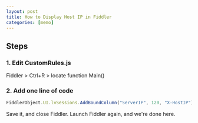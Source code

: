 ```yaml
---
layout: post
title: How to Display Host IP in Fiddler
categories: [memo]
---
```


## Steps

### 1. Edit CustomRules.js

Fiddler > Ctrl+R > locate function Main()

### 2. Add one line of code

```javascript
FiddlerObject.UI.lvSessions.AddBoundColumn("ServerIP", 120, "X-HostIP");
```

Save it, and close Fiddler. Launch Fiddler again, and we're done here.

